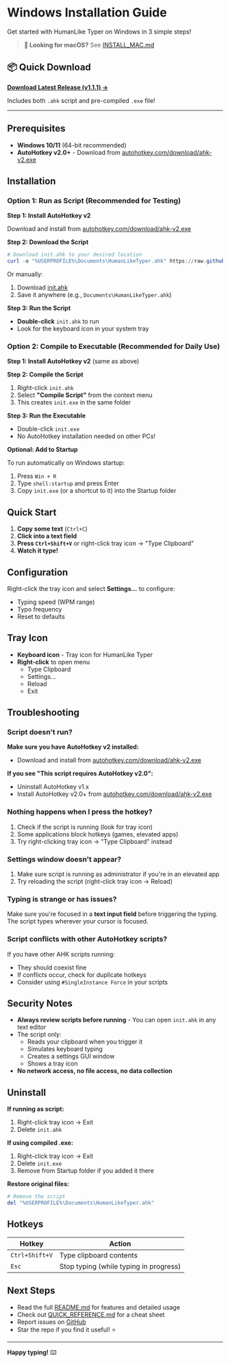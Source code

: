 # Windows Installation Guide

Get started with HumanLike Typer on Windows in 3 simple steps!

> **🍎 Looking for macOS?** See [INSTALL_MAC.md](INSTALL_MAC.md)

## 📦 Quick Download

**[Download Latest Release (v1.1.1) →](https://github.com/ethanstoner/humanlike-typer/releases/latest)**

Includes both `.ahk` script and pre-compiled `.exe` file!

---

## Prerequisites

- **Windows 10/11** (64-bit recommended)
- **AutoHotkey v2.0+** - Download from [autohotkey.com/download/ahk-v2.exe](https://www.autohotkey.com/download/ahk-v2.exe)

## Installation

### Option 1: Run as Script (Recommended for Testing)

**Step 1: Install AutoHotkey v2**

Download and install from [autohotkey.com/download/ahk-v2.exe](https://www.autohotkey.com/download/ahk-v2.exe)

**Step 2: Download the Script**

```powershell
# Download init.ahk to your desired location
curl -o "%USERPROFILE%\Documents\HumanLikeTyper.ahk" https://raw.githubusercontent.com/ethanstoner/humanlike-typer/main/init.ahk
```

Or manually:
1. Download [init.ahk](https://raw.githubusercontent.com/ethanstoner/humanlike-typer/main/init.ahk)
2. Save it anywhere (e.g., `Documents\HumanLikeTyper.ahk`)

**Step 3: Run the Script**

- **Double-click** `init.ahk` to run
- Look for the keyboard icon in your system tray

### Option 2: Compile to Executable (Recommended for Daily Use)

**Step 1: Install AutoHotkey v2** (same as above)

**Step 2: Compile the Script**

1. Right-click `init.ahk`
2. Select **"Compile Script"** from the context menu
3. This creates `init.exe` in the same folder

**Step 3: Run the Executable**

- Double-click `init.exe`
- No AutoHotkey installation needed on other PCs!

**Optional: Add to Startup**

To run automatically on Windows startup:
1. Press `Win + R`
2. Type `shell:startup` and press Enter
3. Copy `init.exe` (or a shortcut to it) into the Startup folder

## Quick Start

1. **Copy some text** (`Ctrl+C`)
2. **Click into a text field**
3. **Press `Ctrl+Shift+V`** or right-click tray icon → "Type Clipboard"
4. **Watch it type!**

## Configuration

Right-click the tray icon and select **Settings...** to configure:
- Typing speed (WPM range)
- Typo frequency
- Reset to defaults

## Tray Icon

- **Keyboard icon** - Tray icon for HumanLike Typer
- **Right-click** to open menu
  - Type Clipboard
  - Settings...
  - Reload
  - Exit

## Troubleshooting

### Script doesn't run?

**Make sure you have AutoHotkey v2 installed:**
- Download and install from [autohotkey.com/download/ahk-v2.exe](https://www.autohotkey.com/download/ahk-v2.exe)

**If you see "This script requires AutoHotkey v2.0":**
- Uninstall AutoHotkey v1.x
- Install AutoHotkey v2.0+ from [autohotkey.com/download/ahk-v2.exe](https://www.autohotkey.com/download/ahk-v2.exe)

### Nothing happens when I press the hotkey?

1. Check if the script is running (look for tray icon)
2. Some applications block hotkeys (games, elevated apps)
3. Try right-clicking tray icon → "Type Clipboard" instead

### Settings window doesn't appear?

1. Make sure script is running as administrator if you're in an elevated app
2. Try reloading the script (right-click tray icon → Reload)

### Typing is strange or has issues?

Make sure you're focused in a **text input field** before triggering the typing. The script types wherever your cursor is focused.

### Script conflicts with other AutoHotkey scripts?

If you have other AHK scripts running:
- They should coexist fine
- If conflicts occur, check for duplicate hotkeys
- Consider using `#SingleInstance Force` in your scripts

## Security Notes

- **Always review scripts before running** - You can open `init.ahk` in any text editor
- The script only:
  - Reads your clipboard when you trigger it
  - Simulates keyboard typing
  - Creates a settings GUI window
  - Shows a tray icon
- **No network access, no file access, no data collection**

## Uninstall

**If running as script:**
1. Right-click tray icon → Exit
2. Delete `init.ahk`

**If using compiled .exe:**
1. Right-click tray icon → Exit
2. Delete `init.exe`
3. Remove from Startup folder if you added it there

**Restore original files:**
```powershell
# Remove the script
del "%USERPROFILE%\Documents\HumanLikeTyper.ahk"
```

## Hotkeys

| Hotkey | Action |
|--------|--------|
| `Ctrl+Shift+V` | Type clipboard contents |
| `Esc` | Stop typing (while typing in progress) |

## Next Steps

- Read the full [README.md](README.md) for features and detailed usage
- Check out [QUICK_REFERENCE.md](QUICK_REFERENCE.md) for a cheat sheet
- Report issues on [GitHub](https://github.com/ethanstoner/humanlike-typer/issues)
- Star the repo if you find it useful! ⭐

---

**Happy typing!** ⌨️

